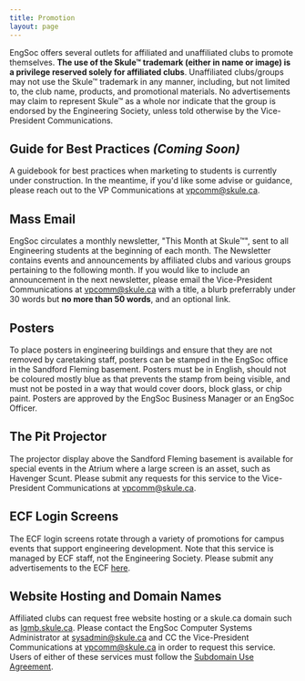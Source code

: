 ```yaml
---
title: Promotion
layout: page
---
```


EngSoc offers several outlets for affiliated and unaffiliated clubs to promote themselves. **The use of the Skule™ trademark (either in name or image) is a privilege reserved solely for affiliated clubs**. Unaffiliated clubs/groups may not use the Skule™ trademark in any manner, including, but not limited to, the club name, products, and promotional materials. No advertisements may claim to represent Skule™ as a whole nor indicate that the group is endorsed by the Engineering Society, unless told otherwise by the Vice-President Communications.

## Guide for Best Practices *(Coming Soon)*

A guidebook for best practices when marketing to students is currently under construction. In the meantime, if you'd like some advise or guidance, please reach out to the VP Communications at vpcomm@skule.ca.

## Mass Email

EngSoc circulates a monthly newsletter, "This Month at Skule™", sent to all Engineering students at the beginning of each month. The Newsletter contains events and announcements by affiliated clubs and various groups pertaining to the following month. If you would like to include an announcement in the next newsletter, please email the Vice-President Communications at [vpcomm@skule.ca](mailto:vpcomm@skule.ca) with a title, a blurb preferrably under 30 words but **no more than 50 words**, and an optional link.

## Posters

To place posters in engineering buildings and ensure that they are not removed by caretaking staff, posters can be stamped in the EngSoc office in the Sandford Fleming basement. Posters must be in English, should not be coloured mostly blue as that prevents the stamp from being visible, and must not be posted in a way that would cover doors, block glass, or chip paint. Posters are approved by the EngSoc Business Manager or an EngSoc Officer.

## The Pit Projector

The projector display above the Sandford Fleming basement is available for special events in the Atrium where a large screen is an asset, such as Havenger Scunt. Please submit any requests for this service to the Vice-President Communications at [vpcomm@skule.ca](mailto:vpcomm@skule.ca).

## ECF Login Screens

The ECF login screens rotate through a variety of promotions for campus events that support engineering development. Note that this service is managed by ECF staff, not the Engineering Society. Please submit any advertisements to the ECF [here](https://ssl.ecf.utoronto.ca/ecf/services/submitloginimg).

## Website Hosting and Domain Names

Affiliated clubs can request free website hosting or a skule.ca domain such as [lgmb.skule.ca](http://lgmb.skule.ca). Please contact the EngSoc Computer Systems Administrator at [sysadmin@skule.ca](mailto:sysadmin@skule.ca) and CC the Vice-President Communications at [vpcomm@skule.ca](mailto:vpcomm@skule.ca) in order to request this service. Users of either of these services must follow the [Subdomain Use Agreement](/club-resources/files/SkuleSubdomainUseAgreement.pdf).